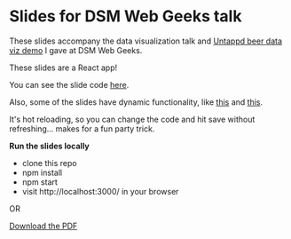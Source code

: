 # Slides for DSM Web Geeks talk
These slides accompany the data visualization talk and [Untappd beer data viz demo](https://github.com/austinlyons/beer-dataviz-code) I gave at DSM Web Geeks.

These slides are a React app! 

You can see the slide code [here](https://github.com/austinlyons/dataviz-slides/blob/master/presentation/index.js).

Also, some of the slides have dynamic functionality, like [this](https://github.com/austinlyons/dataviz-slides/blob/master/assets/redditPosts.js) and [this](https://github.com/austinlyons/dataviz-slides/blob/master/assets/interactive.js).

It's hot reloading, so you can change the code and hit save without refreshing... makes for a fun party trick.

**Run the slides locally**
* clone this repo
* npm install
* npm start
* visit http://localhost:3000/ in your browser

OR

[Download the PDF](/DataVizSlides.pdf)




